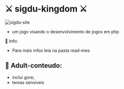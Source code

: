 # ⚔️ sigdu-kingdom ⚔️
<img src="https://i.ibb.co/8jBQqK1/sigdu-site.png" alt="sigdu-site" border="0">

- um jogo visando o desenvolvimento de jogos em php   

📝 Info:

- Para mais infos leia na pasta read-mes

## 🔞 Adult-conteudo:

- inclui gore;
- temas sensíveis


 
